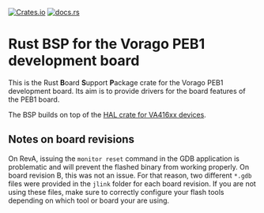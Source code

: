 [![Crates.io](https://img.shields.io/crates/v/vorago-peb1)](https://crates.io/crates/vorago-peb1)
[![docs.rs](https://img.shields.io/docsrs/vorago-peb1)](https://docs.rs/vorago-peb1)

# Rust BSP for the Vorago PEB1 development board

This is the Rust **B**oard **S**upport **P**ackage crate for the Vorago PEB1 development board.
Its aim is to provide drivers for the board features of the PEB1 board.

The BSP builds on top of the [HAL crate for VA416xx devices](https://egit.irs.uni-stuttgart.de/rust/vorago-rs/src/branch/main/va416xx/va416xx-hal).

## Notes on board revisions

On RevA, issuing the `monitor reset` command in the GDB application is problematic and will prevent
the flashed binary from working properly. On board revision B, this was not an issue.
For that reason, two different `*.gdb` files were provided in the `jlink` folder for each
board revision. If you are not using these files, make sure to correctly configure your flash
tools depending on which tool or board your are using.
